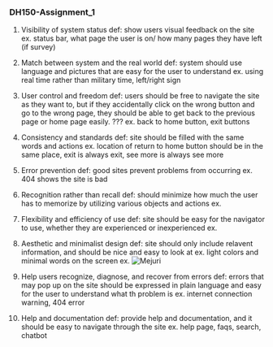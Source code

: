 ### **DH150-Assignment_1**

1. Visibility of system status
     def: show users visual feedback on the site
     ex. status bar, what page the user is on/ how many pages they have left (if survey)

2. Match between system and the real world
     def: system should use language and pictures that are easy for the user to understand
     ex. using real time rather than military time, left/right sign

3. User control and freedom
     def: users should be free to navigate the site as they want to, but if they accidentally click on the wrong button and go to the wrong page, they should be able to get back to the previous page or home page easily.   ???
     ex. back to home button, exit buttons

4. Consistency and standards
     def: site should be filled with the same words and actions
     ex. location of return to home button should be in the same place, exit is always exit, see more is always see more

5. Error prevention
     def: good sites prevent problems from occurring
     ex. 404 shows the site is bad
     
6. Recognition rather than recall
     def: should minimize how much the user has to memorize by utilizing various objects and actions
     ex. 

7. Flexibility and efficiency of use
     def: site should be easy for the navigator to use, whether they are experienced or inexperienced 
     ex. 

8. Aesthetic and minimalist design
     def: site should only include relavent information, and should be nice and easy to look at
     ex. light colors and minimal words on the screen
     ex. ![Mejuri](https://github.com/vanathir/DH150-Assignment_1/issues/1#issue-546546578)

9. Help users recognize, diagnose, and recover from errors
     def: errors that may pop up on the site should be expressed in plain language and easy for the user to understand what th problem is
     ex. internet connection warning, 404 error
     
10. Help and documentation
      def: provide help and documentation, and it should be easy to navigate through the site
      ex. help page, faqs, search, chatbot

